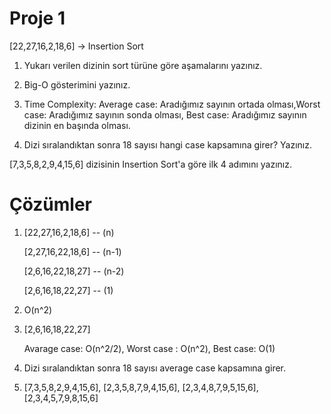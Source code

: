 # Proje 1

[22,27,16,2,18,6] -> Insertion Sort

1) Yukarı verilen dizinin sort türüne göre aşamalarını yazınız.

2) Big-O gösterimini yazınız.

3) Time Complexity: Average case: Aradığımız sayının ortada olması,Worst case: Aradığımız sayının sonda olması, Best case: Aradığımız sayının dizinin en başında olması.

4) Dizi sıralandıktan sonra 18 sayısı hangi case kapsamına girer? Yazınız.

[7,3,5,8,2,9,4,15,6] dizisinin Insertion Sort'a göre ilk 4 adımını yazınız.


# Çözümler

1)  [22,27,16,2,18,6] -- (n)

    [2,27,16,22,18,6] -- (n-1)

    [2,6,16,22,18,27] -- (n-2)

    [2,6,16,18,22,27] -- (1)

2) O(n^2)

3) [2,6,16,18,22,27]
   
   Avarage case: O(n^2/2),
   Worst case : O(n^2),
   Best case: O(1)

4) Dizi sıralandıktan sonra 18 sayısı average case kapsamına girer.

5) [7,3,5,8,2,9,4,15,6], [2,3,5,8,7,9,4,15,6], [2,3,4,8,7,9,5,15,6], [2,3,4,5,7,9,8,15,6]
